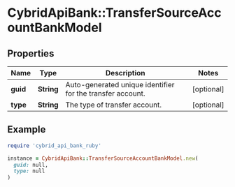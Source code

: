 # CybridApiBank::TransferSourceAccountBankModel

## Properties

| Name | Type | Description | Notes |
| ---- | ---- | ----------- | ----- |
| **guid** | **String** | Auto-generated unique identifier for the transfer account. | [optional] |
| **type** | **String** | The type of transfer account. | [optional] |

## Example

```ruby
require 'cybrid_api_bank_ruby'

instance = CybridApiBank::TransferSourceAccountBankModel.new(
  guid: null,
  type: null
)
```

